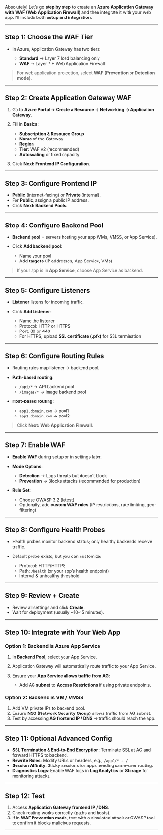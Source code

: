 Absolutely! Let’s go **step by step** to create an **Azure Application Gateway with WAF (Web Application Firewall)** and then integrate it with your web app. I’ll include both **setup and integration**.

---

## **Step 1: Choose the WAF Tier**

- In Azure, Application Gateway has two tiers:

  - **Standard** → Layer 7 load balancing only
  - **WAF** → Layer 7 + Web Application Firewall

> For web application protection, select **WAF (Prevention or Detection mode)**.

---

## **Step 2: Create Application Gateway WAF**

1. Go to **Azure Portal → Create a Resource → Networking → Application Gateway**.
2. Fill in **Basics**:

   - **Subscription & Resource Group**
   - **Name** of the Gateway
   - **Region**
   - **Tier**: WAF v2 (recommended)
   - **Autoscaling** or fixed capacity

3. Click **Next: Frontend IP Configuration**.

---

## **Step 3: Configure Frontend IP**

- **Public** (internet-facing) or **Private** (internal).
- For **Public**, assign a public IP address.
- Click **Next: Backend Pools**.

---

## **Step 4: Configure Backend Pool**

- **Backend pool** = servers hosting your app (VMs, VMSS, or App Service).
- Click **Add backend pool**:

  - Name your pool
  - Add **targets** (IP addresses, App Service, VMs)

> If your app is in **App Service**, choose App Service as backend.

---

## **Step 5: Configure Listeners**

- **Listener** listens for incoming traffic.
- Click **Add Listener**:

  - Name the listener
  - Protocol: HTTP or HTTPS
  - Port: 80 or 443
  - For HTTPS, upload **SSL certificate (.pfx)** for SSL termination

---

## **Step 6: Configure Routing Rules**

- Routing rules map listener → backend pool.
- **Path-based routing**:

  - `/api/*` → API backend pool
  - `/images/*` → image backend pool

- **Host-based routing**:

  - `app1.domain.com` → pool1
  - `app2.domain.com` → pool2

> Click **Next: Web Application Firewall**.

---

## **Step 7: Enable WAF**

- **Enable WAF** during setup or in settings later.
- **Mode Options**:

  - **Detection** → Logs threats but doesn’t block
  - **Prevention** → Blocks attacks (recommended for production)

- **Rule Set**:

  - Choose OWASP 3.2 (latest)
  - Optionally, add **custom WAF rules** (IP restrictions, rate limiting, geo-filtering)

---

## **Step 8: Configure Health Probes**

- Health probes monitor backend status; only healthy backends receive traffic.
- Default probe exists, but you can customize:

  - Protocol: HTTP/HTTPS
  - Path: `/health` (or your app’s health endpoint)
  - Interval & unhealthy threshold

---

## **Step 9: Review + Create**

- Review all settings and click **Create**.
- Wait for deployment (usually ~10–15 minutes).

---

## **Step 10: Integrate with Your Web App**

### **Option 1: Backend is Azure App Service**

1. In **Backend Pool**, select your App Service.
2. Application Gateway will automatically route traffic to your App Service.
3. Ensure your **App Service allows traffic from AG**:

   - Add AG **subnet** to **Access Restrictions** if using private endpoints.

### **Option 2: Backend is VM / VMSS**

1. Add VM private IPs to backend pool.
2. Ensure **NSG (Network Security Group)** allows traffic from AG subnet.
3. Test by accessing **AG frontend IP / DNS** → traffic should reach the app.

---

## **Step 11: Optional Advanced Config**

- **SSL Termination & End-to-End Encryption**: Terminate SSL at AG and forward HTTPS to backend.
- **Rewrite Rules**: Modify URLs or headers, e.g., `/app1/* → /`
- **Session Affinity**: Sticky sessions for apps needing same-user routing.
- **Diagnostics Logs**: Enable WAF logs in **Log Analytics** or **Storage** for monitoring attacks.

---

## **Step 12: Test**

1. Access **Application Gateway frontend IP / DNS**.
2. Check routing works correctly (paths and hosts).
3. If in **WAF Prevention mode**, test with a simulated attack or OWASP tool to confirm it blocks malicious requests.

---
